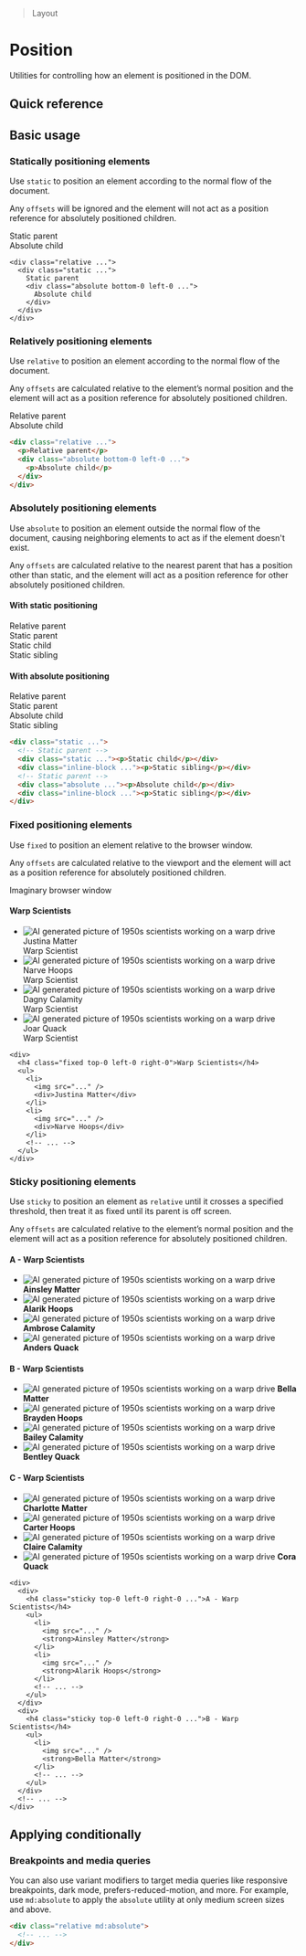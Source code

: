 > Layout

# Position

Utilities for controlling how an element is positioned in the DOM.

## Quick reference

<qr-table />

## Basic usage

### Statically positioning elements
Use `static` to position an element according to the normal flow of the document.

Any `offsets` will be ignored and the element will not act as a position reference for absolutely positioned children.

<example-container>
  <div class="ex-bg--striped ex-bg--fuchsia rounded-8 p-16 relative">
    <div class="static pd-bg-fuchsia-500 p-16 h-128 rounded-4 ex-font">
      Static parent
      <div class="absolute bottom-0 left-0 pd-bg-purple-600 pd-shadow-lg rounded-4 p-16 pd-text-white ex-font">
        Absolute child
      </div>
    </div>
  </div>
</example-container>

```html{2}
<div class="relative ...">
  <div class="static ...">
    Static parent
    <div class="absolute bottom-0 left-0 ...">
      Absolute child
    </div>
  </div>
</div>
```

### Relatively positioning elements
Use `relative` to position an element according to the normal flow of the document.

Any `offsets` are calculated relative to the element’s normal position and the element will act as a position reference for absolutely positioned children.

<example-container>
  <div class="ex-bg--striped ex-bg--blue rounded-8 p-16">
    <div class="relative pd-bg-blue-500 p-16 h-128 rounded-4 ex-font">
      Relative parent
      <div class="absolute bottom-0 left-0 pd-bg-indigo-600 pd-shadow-lg rounded-4 p-16 pd-text-white ex-font">
        Absolute child
      </div>
    </div>
  </div>
</example-container>

```html
<div class="relative ...">
  <p>Relative parent</p>
  <div class="absolute bottom-0 left-0 ...">
    <p>Absolute child</p>
  </div>
</div>
```

### Absolutely positioning elements
Use `absolute` to position an element outside the normal flow of the document, causing neighboring elements to act as if the element doesn't exist.

Any `offsets` are calculated relative to the nearest parent that has a position other than static, and the element will act as a position reference for other absolutely positioned children.

<example-container>
  <h4>With static positioning</h4>
  <div class="relative ex-bg--striped ex-bg--fuchsia rounded-8 p-16 ex-font pd-text-black">
    Relative parent
    <div class="static pd-bg-fuchsia-500 p-8 h-144 mt-8 rounded-4 pd-text-white">
      Static parent
      <div class="flex gap-16 my-8">
        <div class="static pd-bg-purple-600 pd-shadow-lg rounded-4 p-8">
          Static child
        </div>
        <div class="static pd-bg-white pd-shadow-lg rounded-4 p-8 pd-text-black">
          Static sibling
        </div>
      </div>
    </div>
  </div>

  <h4 class="mt-24">With absolute positioning</h4>
  <div class="relative ex-bg--striped ex-bg--blue rounded-8 p-16 ex-font pd-text-black">
    Relative parent
    <div class="static pd-bg-blue-500 p-8 h-144 mt-8 rounded-4 pd-text-white">
      Static parent
      <div class="flex gap-16 my-8">
        <div class="absolute top-0 right-0 pd-bg-indigo-500 pd-shadow-lg rounded-4 p-8">
          Absolute child
        </div>
        <div class="static pd-bg-white pd-shadow-lg rounded-4 p-8 pd-text-black">
          Static sibling
        </div>
      </div>
    </div>
  </div>
</example-container>

```html
<div class="static ...">
  <!-- Static parent -->
  <div class="static ..."><p>Static child</p></div>
  <div class="inline-block ..."><p>Static sibling</p></div>
  <!-- Static parent -->
  <div class="absolute ..."><p>Absolute child</p></div>
  <div class="inline-block ..."><p>Static sibling</p></div>
</div>
```

### Fixed positioning elements
Use `fixed` to position an element relative to the browser window.

Any `offsets` are calculated relative to the viewport and the element will act as a position reference for absolutely positioned children.

<example-container>
  <div class="ex-inner-box p-0 pd-bg-blue-500 p-4 rounded-4">
    <div class="pd-text-white ex-font pb-4 px-2">Imaginary browser window</div>
    <div class="relative s-bg h-[200] overflow-y-scroll">
      <h4 class="sticky border-b s-border/50 s-bg/50 left-0 right-0 top-0 px-16 py-8 backdrop-blur-m">Warp Scientists</h4>
      <ul class="divide-y">
        <li class="flex items-center p-16">
          <img src="/images/matter.jpg" class="object-cover h-48 mr-16 rounded-full" alt="AI generated picture of 1950s scientists working on a warp drive" />
          <div>
            <div class="font-bold">Justina Matter</div>
            Warp Scientist
          </div>
        </li>
        <li class="flex items-center p-16">
          <img src="/images/profile1.jpg" class="object-cover h-48 mr-16 rounded-full" alt="AI generated picture of 1950s scientists working on a warp drive" />
          <div>
            <div class="font-bold">Narve Hoops</div>
            Warp Scientist
          </div>
        </li>
        <li class="flex items-center p-16">
          <img src="/images/profile5.jpg" class="object-cover h-48 mr-16 rounded-full" alt="AI generated picture of 1950s scientists working on a warp drive" />
          <div>
            <div class="font-bold">Dagny Calamity</div>
            Warp Scientist
          </div>
        </li>
        <li class="flex items-center p-16">
          <img src="/images/profile2.jpg" class="object-cover h-48 mr-16 rounded-full" alt="AI generated picture of 1950s scientists working on a warp drive" />
          <div>
            <div class="font-bold">Joar Quack</div>
            Warp Scientist
          </div>
        </li>
    </ul>
    </div>
  </div>
</example-container>

```html{2}
<div>
  <h4 class="fixed top-0 left-0 right-0">Warp Scientists</h4>
  <ul>
    <li>
      <img src="..." />
      <div>Justina Matter</div>
    </li>
    <li>
      <img src="..." />
      <div>Narve Hoops</div>
    </li>
    <!-- ... -->
  </ul>
</div>
```

### Sticky positioning elements
Use `sticky` to position an element as `relative` until it crosses a specified threshold, then treat it as fixed until its parent is off screen.

Any `offsets` are calculated relative to the element’s normal position and the element will act as a position reference for absolutely positioned children.

<example-container>
  <div class="ex-inner-box relative p-0">
    <div class="overflow-y-scroll h-[200]">
      <div>
        <h4 class="sticky border-b s-border/50 s-bg-primary/10 left-0 right-0 top-0 px-16 py-8 backdrop-blur-m mb-0">A - Warp Scientists</h4>
        <ul class="divide-y">
          <li class="flex items-center px-12 py-8">
            <img src="/images/matter.jpg" class="h-48 mr-16 rounded-full" alt="AI generated picture of 1950s scientists working on a warp drive" />
            <strong>Ainsley Matter</strong>
          </li>
          <li class="flex items-center px-12 py-8">
            <img src="/images/profile1.jpg" class="h-48 mr-16 rounded-full" alt="AI generated picture of 1950s scientists working on a warp drive" />
            <strong>Alarik Hoops</strong>
          </li>
          <li class="flex items-center px-12 py-8">
            <img src="/images/profile5.jpg" class="h-48 mr-16 rounded-full" alt="AI generated picture of 1950s scientists working on a warp drive" />
            <strong>Ambrose Calamity</strong>
          </li>
          <li class="flex items-center px-12 py-8">
            <img src="/images/profile2.jpg" class="h-48 mr-16 rounded-full" alt="AI generated picture of 1950s scientists working on a warp drive" />
            <strong>Anders Quack</strong>
          </li>
        </ul>
      </div>
      <div class="pt-32">
        <h4 class="sticky border-b s-border/50 s-bg-positive/10 left-0 right-0 top-0 px-16 py-8 backdrop-blur-m mb-0">B - Warp Scientists</h4>
        <ul class="divide-y">
          <li class="flex items-center px-12 py-8">
            <img src="/images/matter.jpg" class="h-48 mr-16 rounded-full" alt="AI generated picture of 1950s scientists working on a warp drive" />
            <strong>Bella Matter</strong>
          </li>
          <li class="flex items-center px-12 py-8">
            <img src="/images/profile1.jpg" class="h-48 mr-16 rounded-full" alt="AI generated picture of 1950s scientists working on a warp drive" />
            <strong>Brayden Hoops</strong>
          </li>
          <li class="flex items-center px-12 py-8">
            <img src="/images/profile1.jpg" class="h-48 mr-16 rounded-full" alt="AI generated picture of 1950s scientists working on a warp drive" />
            <strong>Bailey Calamity</strong>
          </li>
          <li class="flex items-center px-12 py-8">
            <img src="/images/profile5.jpg" class="h-48 mr-16 rounded-full" alt="AI generated picture of 1950s scientists working on a warp drive" />
            <strong>Bentley Quack</strong>
          </li>
        </ul>
      </div>
      <div class="pt-32">
        <h4 class="sticky border-b s-border/50 s-bg-negative/10 left-0 right-0 top-0 px-16 py-8 backdrop-blur-m mb-0">C - Warp Scientists</h4>
        <ul class="divide-y">
          <li class="flex items-center px-12 py-8">
            <img src="/images/matter.jpg" class="h-48 mr-16 rounded-full" alt="AI generated picture of 1950s scientists working on a warp drive" />
            <strong>Charlotte Matter</strong>
          </li>
          <li class="flex items-center px-12 py-8">
            <img src="/images/profile1.jpg" class="h-48 mr-16 rounded-full" alt="AI generated picture of 1950s scientists working on a warp drive" />
            <strong>Carter Hoops</strong>
          </li>
          <li class="flex items-center px-12 py-8">
            <img src="/images/profile1.jpg" class="h-48 mr-16 rounded-full" alt="AI generated picture of 1950s scientists working on a warp drive" />
            <strong>Claire Calamity</strong>
          </li>
          <li class="flex items-center px-12 py-8">
            <img src="/images/profile5.jpg" class="h-48 mr-16 rounded-full" alt="AI generated picture of 1950s scientists working on a warp drive" />
            <strong>Cora Quack</strong>
          </li>
        </ul>
      </div>
    </div>
  </div>
</example-container>

```html{3,17}
<div>
  <div>
    <h4 class="sticky top-0 left-0 right-0 ...">A - Warp Scientists</h4>
    <ul>
      <li>
        <img src="..." />
        <strong>Ainsley Matter</strong>
      </li>
      <li>
        <img src="..." />
        <strong>Alarik Hoops</strong>
      </li>
      <!-- ... -->
    </ul>
  </div>
  <div>
    <h4 class="sticky top-0 left-0 right-0 ...">B - Warp Scientists</h4>
    <ul>
      <li>
        <img src="..." />
        <strong>Bella Matter</strong>
      </li>
      <!-- ... -->
    </ul>
  </div>
  <!-- ... -->
</div>
```

## Applying conditionally

### Breakpoints and media queries
You can also use variant modifiers to target media queries like responsive breakpoints, dark mode, prefers-reduced-motion, and more. For example, use `md:absolute` to apply the `absolute` utility at only medium screen sizes and above.

```html
<div class="relative md:absolute">
  <!-- ... -->
</div>
```
